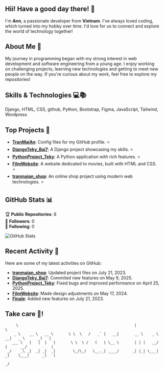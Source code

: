 ## Hii! Have a good day there! 👋

I'm **Ann**, a passionate developer from **Vietnam**. I've always loved coding, which turned into my hobby over time. I'd love for us to connect and explore the world of technology together!

## About Me 🎀

My journey in programming began with my strong interest in web development and software engineering from a young age. I enjoy working on challenging projects, learning new technologies and getting to meet new people on the way. If you're curious about my work, feel free to explore my repositories!

## Skills & Technologies 💻📚

Django, HTML, CSS, github, Python, Bootstrap, Figma, JavaScript, Tailwind, Wordpress

## Top Projects 📌

- [**TranMaiAn**](https://github.com/TranMaiAn/TranMaiAn): Config files for my GitHub profile. ⭐️
- [**DjangoTeky_Bai7**](https://github.com/TranMaiAn/DjangoTeky_Bai7): A Django project showcasing my skills. ⭐️
- [**PythonProject_Teky**](https://github.com/TranMaiAn/PythonProject_Teky): A Python application with rich features. ⭐️
- [**FilmWebsite**](https://github.com/TranMaiAn/FilmWebsite): A website dedicated to movies, built with HTML and CSS. ⭐️
- [**tranmaian_shop**](https://github.com/TranMaiAn/tranmaian_shop): An online shop project using modern web technologies. ⭐️

## GitHub Stats 📊

🏆 **Public Repositories**: 8  
👥 **Followers**: 0  
📅 **Following**: 0  

![GitHub Stats](https://github-readme-stats.vercel.app/api?username=TranMaiAn&show_icons=true&theme=radical)

## Recent Activity 🎈

Here are some of my latest activities on GitHub:
- **[tranmaian_shop](https://github.com/TranMaiAn/tranmaian_shop)**: Updated project files on July 21, 2023.
- **[DjangoTeky_Bai7](https://github.com/TranMaiAn/DjangoTeky_Bai7)**: Commited new features on May 9, 2025.
- **[PythonProject_Teky](https://github.com/TranMaiAn/PythonProject_Teky)**: Fixed bugs and improved performance on April 25, 2025.
- **[FilmWebsite](https://github.com/TranMaiAn/FilmWebsite)**: Made design adjustments on May 17, 2024.
- **[Finale](https://github.com/TranMaiAn/Finale)**: Added new features on July 21, 2023.

## Take care 🧡! 

```
     \                                                     |                                \  
    _ \    __ \   __ \       \ \  \   /   _` |   __|       __ \    _ \   __|   _ \      _)   | 
   ___ \   |   |  |   |       \ \  \ /   (   | \__ \       | | |   __/  |      __/           | 
 _/    _\ _|  _| _|  _|        \_/\_/   \__._| ____/      _| |_| \___| _|    \___|      _)   | 
                                                                                           _/  
                                                                            
                  
```

